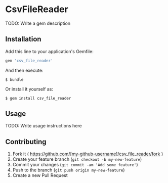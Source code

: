 # CsvFileReader

TODO: Write a gem description

## Installation

Add this line to your application's Gemfile:

```ruby
gem 'csv_file_reader'
```

And then execute:

    $ bundle

Or install it yourself as:

    $ gem install csv_file_reader

## Usage

TODO: Write usage instructions here

## Contributing

1. Fork it ( https://github.com/[my-github-username]/csv_file_reader/fork )
2. Create your feature branch (`git checkout -b my-new-feature`)
3. Commit your changes (`git commit -am 'Add some feature'`)
4. Push to the branch (`git push origin my-new-feature`)
5. Create a new Pull Request
